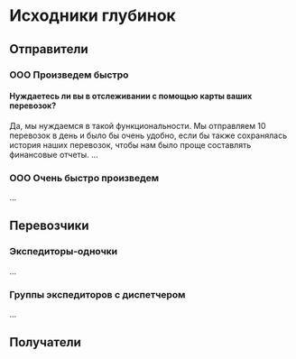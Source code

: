 # Исходники глубинок
## Отправители
### ООО Произведем быстро
#### Нуждаетесь ли вы в отслеживании с помощью карты ваших перевозок?
Да, мы нуждаемся в такой функциональности. Мы отправляем 10 перевозок в день и было бы очень удобно, если бы также сохранялась история наших перевозок, чтобы нам было проще составлять финансовые отчеты.
...
### ООО Очень быстро произведем
...
## Перевозчики
### Экспедиторы-одночки
...
### Группы экспедиторов с диспетчером
...
## Получатели
